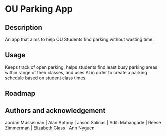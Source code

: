 # OU Parking App
## Description
An app that aims to help OU Students find parking without wasting time.
## Usage
Keeps track of open parking, helps students find least busy parking areas within range of their classes, and uses AI in order to create a parking schedule based on student class times.
## Roadmap

## Authors and acknowledgement
Jordan Musselman 
| Alan Antony 
| Jason Salinas 
| Aditi Mahangade 
| Reese Zimmerman 
| Elizabeth Glass 
| Anh Nyguen
